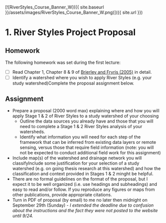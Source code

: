 [![RiverStyles_Course_Banner_W]({{ site.baseurl }}/assets/images/RiverStyles_Course_Banner_W.png)]({{ site.url }})



# 1. River Styles Project Proposal

## Homework

The following homework was set during the first lecture:

- [ ] Read Chapter 1, Chapter 8 & 9 of [Brierley and Fryris (2005)](https://sites.google.com/a/joewheaton.org/riverstyles/syllabus/text-readings) in detail. 
- [ ] Identify a watershed where you wish to apply River Styles (e.g. your study watershed)Complete the proposal assignment below.

## Assignment

* Prepare a proposal (2000 word max) explaining where and how you will apply Stage 1 & 2 of River Styles to a study watershed of your choosing
  * Outline the data sources you already have and those that you will need to complete a Stage 1 & 2 River Styles analysis of your watersheds. 
  * Identify what information you will need for each step of the framework that can be inferred from existing data layers or remote sensing, versus those that require field information (note: you will not be expected to conduct additional field work for this assignment)
* Include map(s) of the watershed and drainage network you will classifyInclude some justification for your selection of a study watershed (e.g. on going thesis research at this watershed) and how the classification and context provided in Stages 1 & 2 minght be helpful.
* There are no formal guidelines on the format of the proposal, but I expect it to be well organized (i.e. use headings and subheadings) and easy to read and/or follow. If you reproduce any figures or maps from other publications, provide appropriate citations. 
* Turn in PDF of proposal (by email) to me no later then midnight on September 29th (Sunday) - *I extended the deadline due to confusion about the instructions and the fact they were not posted to the website until 9/24.*